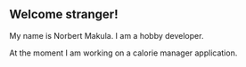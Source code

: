## Welcome stranger!
My name is Norbert Makula. I am a hobby developer.

At the moment I am working on a calorie manager application.
